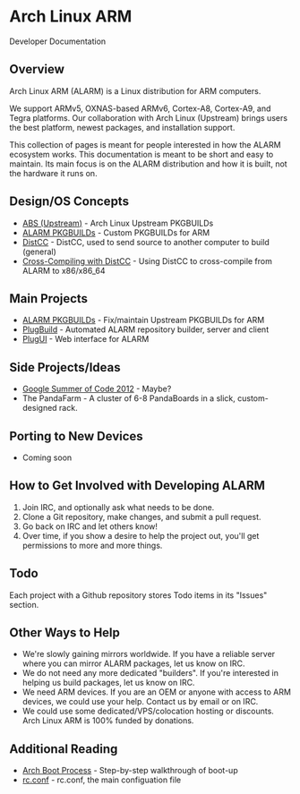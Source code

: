 # Arch Linux ARM #

<div class="meta subtitle">Developer Documentation</div>

## Overview ##
Arch Linux ARM (ALARM) is a Linux distribution for ARM computers.

We support ARMv5, OXNAS-based ARMv6, Cortex-A8, Cortex-A9, and Tegra platforms. Our collaboration with Arch Linux (Upstream) brings users the best platform, newest packages, and installation support.

This collection of pages is meant for people interested in how the ALARM ecosystem works. This documentation is meant to be short and easy to maintain. Its main focus is on the ALARM distribution and how it is built, not the hardware it runs on.

## Design/OS Concepts ##
* [ABS (Upstream)](https://wiki.archlinux.org/index.php/Arch_Build_System) - Arch Linux Upstream PKGBUILDs
* [ALARM PKGBUILDs](https://github.com/archlinuxarm/PKGBUILDs) - Custom PKGBUILDs for ARM
* [DistCC](#!/concepts/distcc) - DistCC, used to send source to another computer to build (general)
* [Cross-Compiling with DistCC](#!/concepts/cross-compiling) - Using DistCC to cross-compile from ALARM to x86/x86_64

## Main Projects ##
* [ALARM PKGBUILDs](https://github.com/archlinuxarm/PKGBUILDs) - Fix/maintain Upstream PKGBUILDs for ARM
* [PlugBuild](#!/projects/plugbuild) - Automated ALARM repository builder, server and client
* [PlugUI](https://github.com/archlinuxarm/PlugUI) - Web interface for ALARM

## Side Projects/Ideas ##
* [Google Summer of Code 2012](#!/ideas/gsoc) - Maybe?
* The PandaFarm - A cluster of 6-8 PandaBoards in a slick, custom-designed rack.

## Porting to New Devices ##
* Coming soon

## How to Get Involved with Developing ALARM ##
1. Join IRC, and optionally ask what needs to be done.
2. Clone a Git repository, make changes, and submit a pull request.
3. Go back on IRC and let others know!
4. Over time, if you show a desire to help the project out, you'll get permissions to more and more things.

## Todo ##
Each project with a Github repository stores Todo items in its "Issues" section.

## Other Ways to Help ##
* We're slowly gaining mirrors worldwide. If you have a reliable server where you can mirror ALARM packages, let us know on IRC.
* We do not need any more dedicated "builders". If you're interested in helping us build packages, let us know on IRC.
* We need ARM devices. If you are an OEM or anyone with access to ARM devices, we could use your help. Contact us by email or on IRC.
* We could use some dedicated/VPS/colocation hosting or discounts. Arch Linux ARM is 100% funded by donations.

## Additional Reading ##
* [Arch Boot Process](https://wiki.archlinux.org/index.php/Arch_Boot_Process) - Step-by-step walkthrough of boot-up
* [rc.conf](https://wiki.archlinux.org/index.php/Rc.conf) - rc.conf, the main configuation file
